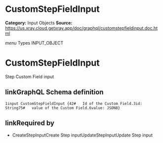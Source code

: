 # CustomStepFieldInput

**Category:** Input Objects
**Source:** https://us.xray.cloud.getxray.app/doc/graphql/customstepfieldinput.doc.html

*menu* Types INPUT_OBJECT
 # CustomStepFieldInput
 Step Custom Field input

## linkGraphQL Schema definition
 `1input CustomStepFieldInput {42#   Id of the Custom Field.3id: String75#   value of the Custom Field.6value: JSON8}`
## linkRequired by
 - CreateStepInputCreate Step inputUpdateStepInputUpdate Step input
